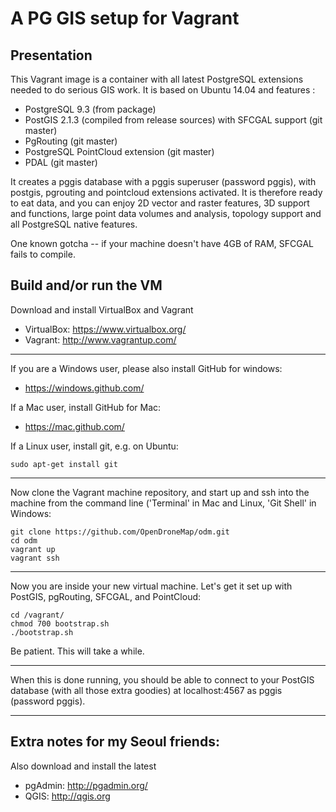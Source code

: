 A PG GIS setup for Vagrant
==========================

Presentation
------------

This Vagrant image is a container with all latest PostgreSQL extensions needed to do serious GIS work.
It is based on Ubuntu 14.04 and features :

* PostgreSQL 9.3 (from package)
* PostGIS 2.1.3 (compiled from release sources) with SFCGAL support (git master)
* PgRouting (git master)
* PostgreSQL PointCloud extension (git master)
* PDAL (git master)

It creates a pggis database with a pggis superuser (password pggis), with postgis, pgrouting and pointcloud extensions activated. It is therefore ready to eat data, and you can enjoy 2D vector and raster features, 3D support and functions, large point data volumes and analysis, topology support and all PostgreSQL native features.

One known gotcha -- if your machine doesn't have 4GB of RAM, SFCGAL fails to compile.

Build and/or run the VM
-----------------------

Download and install VirtualBox and Vagrant

* VirtualBox: https://www.virtualbox.org/
* Vagrant: http://www.vagrantup.com/

---

If you are a Windows user, please also install GitHub for windows:

* https://windows.github.com/

If a Mac user, install GitHub for Mac:

* https://mac.github.com/

If a Linux user, install git, e.g. on Ubuntu:

```sudo apt-get install git```

---

Now clone the Vagrant machine repository, and start up and ssh into the machine from the command line
('Terminal' in Mac and Linux, 'Git Shell' in Windows:

```SHELL
git clone https://github.com/OpenDroneMap/odm.git
cd odm
vagrant up
vagrant ssh
```
---

Now you are inside your new virtual machine. Let's get it set up with PostGIS, pgRouting, SFCGAL, and PointCloud:

```SHELL
cd /vagrant/
chmod 700 bootstrap.sh
./bootstrap.sh
```
Be patient. This will take a while.

---

When this is done running, you should be able to connect to your PostGIS database (with all those extra goodies) at localhost:4567 as pggis (password pggis).

---

Extra notes for my Seoul friends:
---------------------------------

Also download and install the latest
* pgAdmin: http://pgadmin.org/
* QGIS: http://qgis.org
